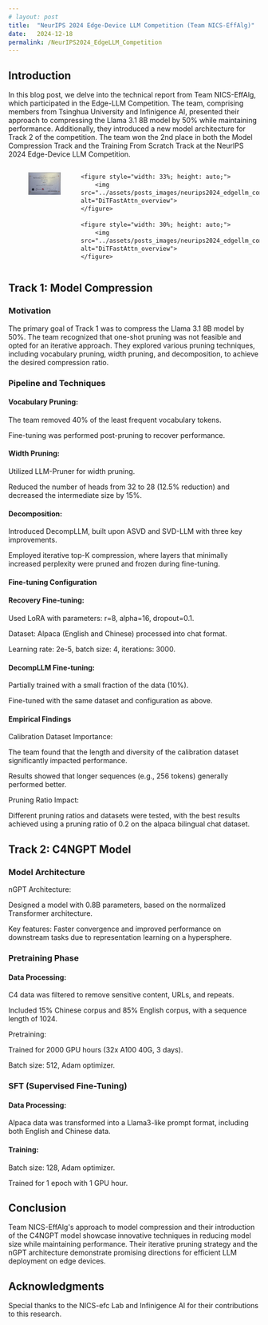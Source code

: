 ```yaml
---
# layout: post
title:  "NeurIPS 2024 Edge-Device LLM Competition (Team NICS-EffAlg)"
date:   2024-12-18
permalink: /NeurIPS2024_EdgeLLM_Competition
---
```


<!-- <span>
    <a class="custom_buttom" href="../assets/ppt/2024-10-18-GMCA.pdf">
    Slides
    </a>
</span> -->

## Introduction

In this blog post, we delve into the technical report from Team NICS-EffAlg, which participated in the Edge-LLM Competition. The team, comprising members from Tsinghua University and Infinigence AI, presented their approach to compressing the Llama 3.1 8B model by 50% while maintaining performance. Additionally, they introduced a new model architecture for Track 2 of the competition.
The team won the 2nd place in both the Model Compression Track and the Training From Scratch Track at the NeurIPS 2024 Edge-Device LLM Competition.

<div style="display: flex; justify-content: space-between; width: 100%;">
    <figure style="width: 33%; height: auto;">
        <img src="../assets/posts_images/neurips2024_edgellm_competition/edgellm_competition_award1.jpg" alt="pixart1k_result">
    </figure>

    <figure style="width: 33%; height: auto;">
        <img src="../assets/posts_images/neurips2024_edgellm_competition/edgellm_competition_award2.jpg" alt="DiTFastAttn_overview">
    </figure>

    <figure style="width: 30%; height: auto;">
        <img src="../assets/posts_images/neurips2024_edgellm_competition/edgellm_competition_talk.jpg" alt="DiTFastAttn_overview">
    </figure>
</div>

## Track 1: Model Compression
### Motivation
The primary goal of Track 1 was to compress the Llama 3.1 8B model by 50%. The team recognized that one-shot pruning was not feasible and opted for an iterative approach. They explored various pruning techniques, including vocabulary pruning, width pruning, and decomposition, to achieve the desired compression ratio.

### Pipeline and Techniques
#### Vocabulary Pruning:

The team removed 40% of the least frequent vocabulary tokens.

Fine-tuning was performed post-pruning to recover performance.

#### Width Pruning:

Utilized LLM-Pruner for width pruning.

Reduced the number of heads from 32 to 28 (12.5% reduction) and decreased the intermediate size by 15%.

#### Decomposition:

Introduced DecompLLM, built upon ASVD and SVD-LLM with three key improvements.

Employed iterative top-K compression, where layers that minimally increased perplexity were pruned and frozen during fine-tuning.

#### Fine-tuning Configuration
#### Recovery Fine-tuning:

Used LoRA with parameters: r=8, alpha=16, dropout=0.1.

Dataset: Alpaca (English and Chinese) processed into chat format.

Learning rate: 2e-5, batch size: 4, iterations: 3000.

#### DecompLLM Fine-tuning:

Partially trained with a small fraction of the data (10%).

Fine-tuned with the same dataset and configuration as above.

#### Empirical Findings
Calibration Dataset Importance:

The team found that the length and diversity of the calibration dataset significantly impacted performance.

Results showed that longer sequences (e.g., 256 tokens) generally performed better.

Pruning Ratio Impact:

Different pruning ratios and datasets were tested, with the best results achieved using a pruning ratio of 0.2 on the alpaca bilingual chat dataset.

## Track 2: C4NGPT Model
### Model Architecture
nGPT Architecture:

Designed a model with 0.8B parameters, based on the normalized Transformer architecture.

Key features: Faster convergence and improved performance on downstream tasks due to representation learning on a hypersphere.

### Pretraining Phase
#### Data Processing:

C4 data was filtered to remove sensitive content, URLs, and repeats.

Included 15% Chinese corpus and 85% English corpus, with a sequence length of 1024.

Pretraining:

Trained for 2000 GPU hours (32x A100 40G, 3 days).

Batch size: 512, Adam optimizer.

### SFT (Supervised Fine-Tuning)
#### Data Processing:

Alpaca data was transformed into a Llama3-like prompt format, including both English and Chinese data.

#### Training:

Batch size: 128, Adam optimizer.

Trained for 1 epoch with 1 GPU hour.

## Conclusion
Team NICS-EffAlg's approach to model compression and their introduction of the C4NGPT model showcase innovative techniques in reducing model size while maintaining performance. Their iterative pruning strategy and the nGPT architecture demonstrate promising directions for efficient LLM deployment on edge devices.

## Acknowledgments
Special thanks to the NICS-efc Lab and Infinigence AI for their contributions to this research.